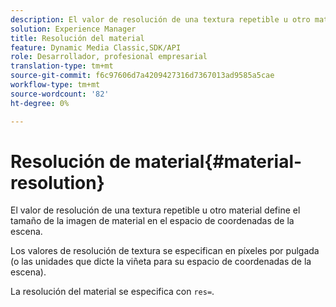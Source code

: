 ```yaml
---
description: El valor de resolución de una textura repetible u otro material define el tamaño de la imagen de material en el espacio de coordenadas de la escena.
solution: Experience Manager
title: Resolución del material
feature: Dynamic Media Classic,SDK/API
role: Desarrollador, profesional empresarial
translation-type: tm+mt
source-git-commit: f6c97606d7a4209427316d7367013ad9585a5cae
workflow-type: tm+mt
source-wordcount: '82'
ht-degree: 0%

---
```



# Resolución de material{#material-resolution}

El valor de resolución de una textura repetible u otro material define el tamaño de la imagen de material en el espacio de coordenadas de la escena.

Los valores de resolución de textura se especifican en píxeles por pulgada (o las unidades que dicte la viñeta para su espacio de coordenadas de la escena).

La resolución del material se especifica con `res=`.
